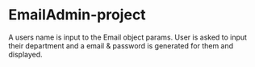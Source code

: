 # EmailAdmin-project
A users name is input to the Email object params.
User is asked to input their department and a
email & password is generated for them and displayed.
